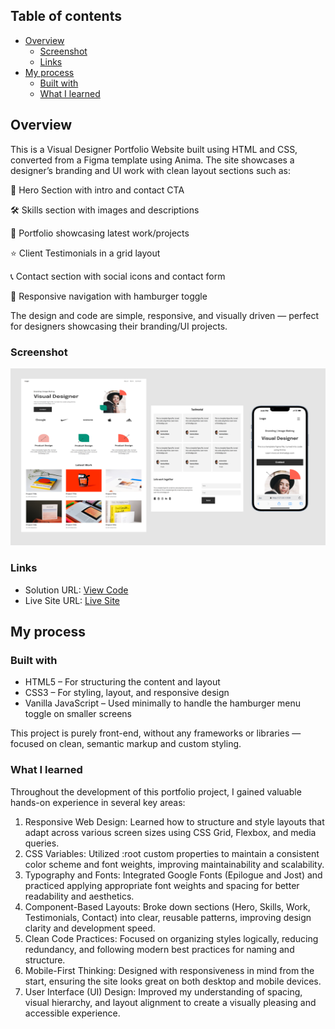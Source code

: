 ## Table of contents

- [Overview](#overview)
  - [Screenshot](#screenshot)
  - [Links](#links)
- [My process](#my-process)
  - [Built with](#built-with)
  - [What I learned](#what-i-learned)


## Overview
This is a Visual Designer Portfolio Website built using HTML and CSS, converted from a Figma template using Anima. The site showcases a designer’s branding and UI work with clean layout sections such as:

🧠 Hero Section with intro and contact CTA

🛠 Skills section with images and descriptions

🎨 Portfolio showcasing latest work/projects

⭐ Client Testimonials in a grid layout

📞 Contact section with social icons and contact form

📱 Responsive navigation with hamburger toggle

The design and code are simple, responsive, and visually driven — perfect for designers showcasing their branding/UI projects.

### Screenshot

![](./visual-designer.png)

### Links

- Solution URL: [View Code](https://github.com/Ramelzkie96/QR-Code-Component.git)
- Live Site URL: [Live Site](https://qr-components-code.netlify.app/)

## My process

### Built with

- HTML5 – For structuring the content and layout
- CSS3 – For styling, layout, and responsive design
- Vanilla JavaScript – Used minimally to handle the hamburger menu toggle on smaller screens

This project is purely front-end, without any frameworks or libraries — focused on clean, semantic markup and custom styling.



### What I learned

Throughout the development of this portfolio project, I gained valuable hands-on experience in several key areas:

1. Responsive Web Design: Learned how to structure and style layouts that adapt across various screen sizes using CSS Grid, Flexbox, and media queries.
2. CSS Variables: Utilized :root custom properties to maintain a consistent color scheme and font weights, improving maintainability and scalability.
3. Typography and Fonts: Integrated Google Fonts (Epilogue and Jost) and practiced applying appropriate font weights and spacing for better readability and aesthetics.
4. Component-Based Layouts: Broke down sections (Hero, Skills, Work, Testimonials, Contact) into clear, reusable patterns, improving design clarity and development speed.
5. Clean Code Practices: Focused on organizing styles logically, reducing redundancy, and following modern best practices for naming and structure.
6. Mobile-First Thinking: Designed with responsiveness in mind from the start, ensuring the site looks great on both desktop and mobile devices.
7. User Interface (UI) Design: Improved my understanding of spacing, visual hierarchy, and layout alignment to create a visually pleasing and accessible experience.